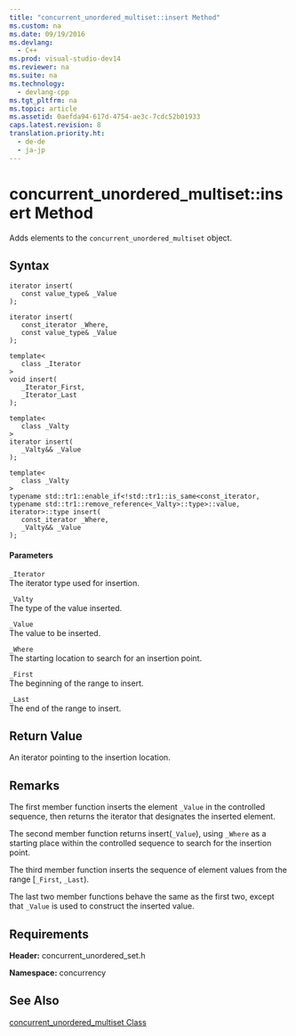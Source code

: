 ```yaml
---
title: "concurrent_unordered_multiset::insert Method"
ms.custom: na
ms.date: 09/19/2016
ms.devlang: 
  - C++
ms.prod: visual-studio-dev14
ms.reviewer: na
ms.suite: na
ms.technology: 
  - devlang-cpp
ms.tgt_pltfrm: na
ms.topic: article
ms.assetid: 0aefda94-617d-4754-ae3c-7cdc52b01933
caps.latest.revision: 8
translation.priority.ht: 
  - de-de
  - ja-jp
---
```

# concurrent_unordered_multiset::insert Method
Adds elements to the `concurrent_unordered_multiset` object.  
  
## Syntax  
  
```  
iterator insert(  
   const value_type& _Value  
);  
  
iterator insert(  
   const_iterator _Where,  
   const value_type& _Value  
);  
  
template<  
   class _Iterator  
>  
void insert(  
   _Iterator_First,  
   _Iterator_Last  
);  
  
template<  
   class _Valty  
>  
iterator insert(  
   _Valty&& _Value  
);  
  
template<  
   class _Valty  
>  
typename std::tr1::enable_if<!std::tr1::is_same<const_iterator, typename std::tr1::remove_reference<_Valty>::type>::value, iterator>::type insert(  
   const_iterator _Where,  
   _Valty&& _Value  
);  
```  
  
#### Parameters  
 `_Iterator`  
 The iterator type used for insertion.  
  
 `_Valty`  
 The type of the value inserted.  
  
 `_Value`  
 The value to be inserted.  
  
 `_Where`  
 The starting location to search for an insertion point.  
  
 `_First`  
 The beginning of the range to insert.  
  
 `_Last`  
 The end of the range to insert.  
  
## Return Value  
 An iterator pointing to the insertion location.  
  
## Remarks  
 The first member function inserts the element `_Value` in the controlled sequence, then returns the iterator that designates the inserted element.  
  
 The second member function returns insert(`_Value`), using `_Where` as a starting place within the controlled sequence to search for the insertion point.  
  
 The third member function inserts the sequence of element values from the range [`_First`, `_Last`).  
  
 The last two member functions behave the same as the first two, except that `_Value` is used to construct the inserted value.  
  
## Requirements  
 **Header:** concurrent_unordered_set.h  
  
 **Namespace:** concurrency  
  
## See Also  
 [concurrent_unordered_multiset Class](../vs140/concurrent_unordered_multiset-Class.md)